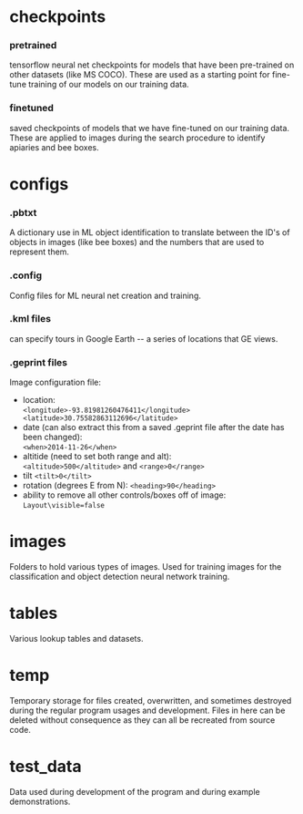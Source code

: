 # checkpoints
### pretrained
tensorflow neural net checkpoints for models that have been pre-trained
on other datasets (like MS COCO). These are used as a starting point for fine-tune 
training of our models on our training data.

### finetuned
saved checkpoints of models that we have fine-tuned on our training 
data. These are applied to images during the search procedure to identify apiaries and 
bee boxes. 


# configs

### .pbtxt
A dictionary use in ML object identification to translate between the ID's of 
objects in images (like bee boxes) and the numbers that are used to represent them.

### .config
Config files for ML neural net creation and training. 

### .kml files
can specify tours in Google Earth -- a series of locations that GE views.

### .geprint files
Image configuration file: 
 - location:  
    `<longitude>-93.81981260476411</longitude>
   <latitude>30.75582863112696</latitude>`
 - date (can also extract this from a saved .geprint file after
   the date has been changed):  
   `<when>2014-11-26</when>`
 - altitide (need to set both range and alt):  
   `<altitude>500</altitude>` and `<range>0</range>`
 - tilt `<tilt>0</tilt>`
 - rotation (degrees E from N): `<heading>90</heading>`
 - ability to remove all other controls/boxes off of image:  
    `Layout\visible=false`


# images
Folders to hold various types of images. Used for training images for the 
classification and object detection neural network training.


# tables
Various lookup tables and datasets.


# temp
Temporary storage for files created, overwritten, and sometimes destroyed during the 
regular program usages and development. Files in here can be deleted without 
consequence as they can all be recreated from source code.


# test_data
Data used during development of the program and during example demonstrations.